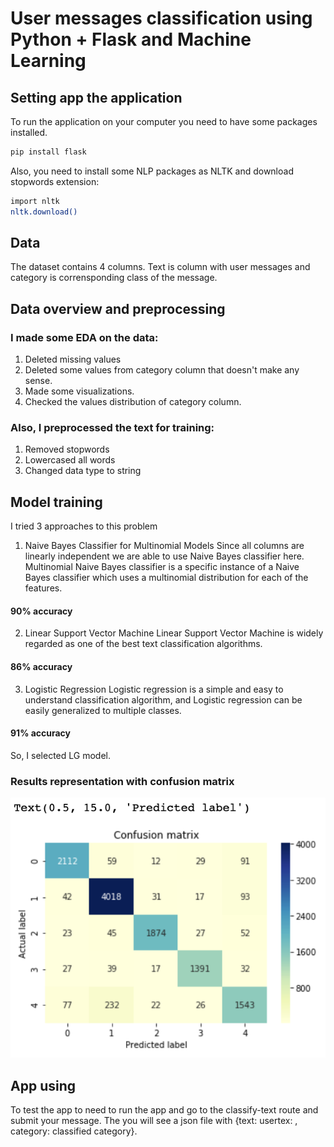 # User messages classification using Python + Flask and Machine Learning

## Setting app the application
To run the application on your computer you need to have some packages installed.
```bash
pip install flask
```
Also, you need to install some NLP packages as NLTK and download stopwords extension:
```bash
import nltk
nltk.download()
```

## Data
The dataset contains 4 columns. Text is column with user messages and category is corrensponding class of the message.

## Data overview and preprocessing
### I made some EDA on the data:
1. Deleted missing values
2. Deleted some values from category column that doesn't make any sense.
3. Made some visualizations.
4. Checked the values distribution of category column.

### Also, I preprocessed the text for training:
1. Removed stopwords
2. Lowercased all words
3. Changed data type to string

## Model training
I tried 3 approaches to this problem
1. Naive Bayes Classifier for Multinomial Models
Since all columns are linearly independent we are able to use Naive Bayes classifier here. Multinomial Naive Bayes classifier is a specific instance of a Naive Bayes classifier which uses a multinomial distribution for each of the features. 
#### 90% accuracy
2. Linear Support Vector Machine
Linear Support Vector Machine is widely regarded as one of the best text classification algorithms.
#### 86% accuracy
3. Logistic Regression
Logistic regression is a simple and easy to understand classification algorithm, and Logistic regression can be easily generalized to multiple classes.
#### 91% accuracy

So, I selected LG model.
### Results representation with confusion matrix
![](confusion_matrix.png)

## App using
To test the app to need to run the app and go to the classify-text route and submit your message. The you will see a json file with {text: usertex: , category: classified category}.
